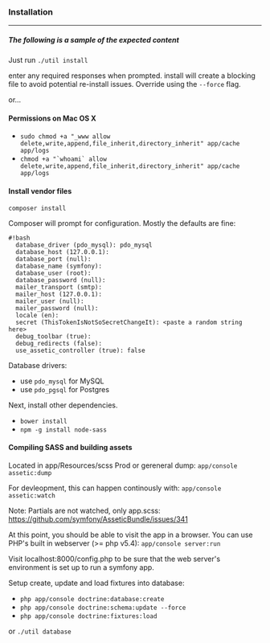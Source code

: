 ### Installation
---

##### _The following is a sample of the expected content_

Just run `./util install`

enter any required responses when prompted. install will create a blocking file to avoid potential re-install issues. Override using the `--force` flag.

or...

#### Permissions on Mac OS X

- ```sudo chmod +a "_www allow delete,write,append,file_inherit,directory_inherit" app/cache app/logs```
- ```chmod +a "`whoami` allow delete,write,append,file_inherit,directory_inherit" app/cache app/logs```

#### Install vendor files

`composer install`

Composer will prompt for configuration. Mostly the defaults are fine:
```
#!bash
  database_driver (pdo_mysql): pdo_mysql
  database_host (127.0.0.1):
  database_port (null):
  database_name (symfony):
  database_user (root):
  database_password (null):
  mailer_transport (smtp):
  mailer_host (127.0.0.1):
  mailer_user (null):
  mailer_password (null):
  locale (en):
  secret (ThisTokenIsNotSoSecretChangeIt): <paste a random string here>
  debug_toolbar (true):
  debug_redirects (false):
  use_assetic_controller (true): false
```

Database drivers:

- use `pdo_mysql` for MySQL
- use `pdo_pgsql` for Postgres

Next, install other dependencies.

- `bower install`
- `npm -g install node-sass`

#### Compiling SASS and building assets
Located in app/Resources/scss
Prod or gereneral dump:
`app/console assetic:dump`

For devleopment, this can happen continously with:
`app/console assetic:watch`

Note: Partials are not watched, only app.scss: https://github.com/symfony/AsseticBundle/issues/341

At this point, you should be able to visit the app in a browser.
You can use PHP's built in webserver (>= php v5.4):
`app/console server:run`

Visit localhost:8000/config.php to be sure that the web server's environment
is set up to run a symfony app.

Setup create, update and load fixtures into database:

- `php app/console doctrine:database:create`
- `php app/console doctrine:schema:update --force`
- `php app/console doctrine:fixtures:load`

or `./util database`
